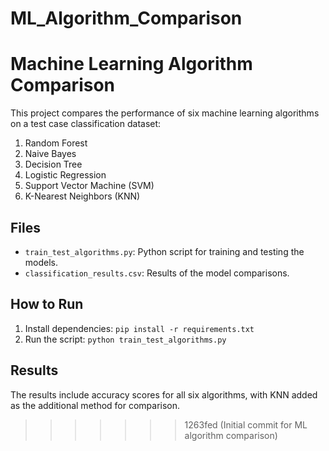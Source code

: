 # ML_Algorithm_Comparison



# Machine Learning Algorithm Comparison

This project compares the performance of six machine learning algorithms on a test case classification dataset:
1. Random Forest
2. Naive Bayes
3. Decision Tree
4. Logistic Regression
5. Support Vector Machine (SVM)
6. K-Nearest Neighbors (KNN)

## Files
- `train_test_algorithms.py`: Python script for training and testing the models.
- `classification_results.csv`: Results of the model comparisons.

## How to Run
1. Install dependencies: `pip install -r requirements.txt`
2. Run the script: `python train_test_algorithms.py`

## Results
The results include accuracy scores for all six algorithms, with KNN added as the additional method for comparison.
>>>>>>> 1263fed (Initial commit for ML algorithm comparison)
